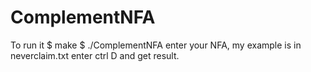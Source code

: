 # ComplementNFA

To run it
$ make
$ ./ComplementNFA
enter your NFA, my example is in neverclaim.txt
enter ctrl D and get result.
